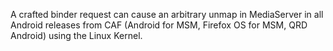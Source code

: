 A crafted binder request can cause an arbitrary unmap in MediaServer in all Android releases from CAF (Android for MSM, Firefox OS for MSM, QRD Android) using the Linux Kernel.